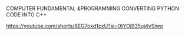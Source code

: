 COMPUTER FUNDAMENTAL &PROGRAMMING
CONVERTING PYTHON CODE INTO C++


https://youtube.com/shorts/8EG7okd1cxU?si=0tYOj935uj4vSiwo

